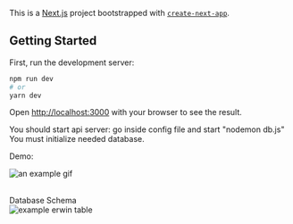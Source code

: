 This is a [Next.js](https://nextjs.org/) project bootstrapped with [`create-next-app`](https://github.com/vercel/next.js/tree/canary/packages/create-next-app).

## Getting Started

First, run the development server:

```bash
npm run dev
# or
yarn dev
```

Open [http://localhost:3000](http://localhost:3000) with your browser to see the result.

You should start api server: go inside config file and start "nodemon db.js"</br>
You must initialize needed database.</br>

Demo:</br>

![an example gif](https://github.com/hpekkan/webappProject/blob/main/exampleGif.gif)</br></br>

Database Schema</br>
![example erwin table](https://github.com/hpekkan/webappProject/blob/main/example_database.png)
